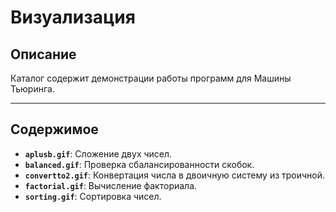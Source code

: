 # Визуализация

## Описание

Каталог содержит демонстрации работы программ для Машины Тьюринга.

---

## Содержимое

- **`aplusb.gif`**: Сложение двух чисел.
- **`balanced.gif`**: Проверка сбалансированности скобок.
- **`convertto2.gif`**: Конвертация числа в двоичную систему из троичной.
- **`factorial.gif`**: Вычисление факториала.
- **`sorting.gif`**: Сортировка чисел.

